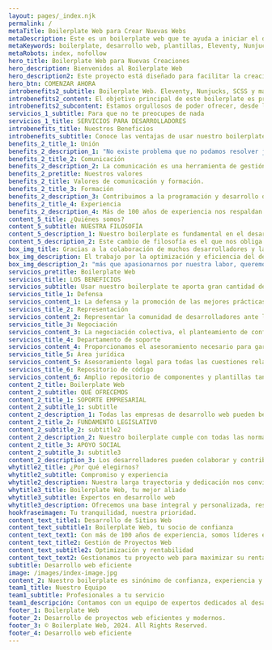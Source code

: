 ```yaml
---
layout: pages/_index.njk
permalink: /
metaTitle: Boilerplate Web para Crear Nuevas Webs
metaDescription: Este es un boilerplate web que te ayuda a iniciar el desarrollo de nuevos sitios web rápidamente y con las mejores prácticas.
metaKeywords: boilerplate, desarrollo web, plantillas, Eleventy, Nunjucks, SCSS, JavaScript
metaRobots: index, nofollow
hero_title: Boilerplate Web para Nuevas Creaciones
hero_description: Bienvenidos al Boilerplate Web
hero_description2: Este proyecto está diseñado para facilitar la creación de nuevos sitios web, con un enfoque en la simplicidad y las mejores prácticas.
hero_btn: COMENZAR AHORA
introbenefits2_subtitle: Boilerplate Web. Eleventy, Nunjucks, SCSS y más.
introbenefits2_content: El objetivo principal de este boilerplate es proporcionar una base sólida para el desarrollo de nuevos sitios web. ^^Con esta plantilla, puedes asegurar un proceso de desarrollo eficiente y estructurado, brindando servicios de ajuste y personalización según sea necesario.^^ Al menos -el 70% del código- está optimizado para ser reutilizable y adaptable con un -grado de modularidad superior al 33%-.
introbenefits2_subcontent: Estamos orgullosos de poder ofrecer, desde la experiencia que nuestra historia inspira y nuestro presente garantiza, una excelente base que asegura nuestra mayor recompensa, la confianza y satisfacción de nuestros usuarios.
servicios_1_subtitle: Para que no te preocupes de nada
servicios_1_title: SERVICIOS PARA DESARROLLADORES
introbenefits_title: Nuestros Beneficios
introbenefits_subtitle: Conoce las ventajas de usar nuestro boilerplate
benefits_2_title_1: Unión
benefits_2_description_1: "No existe problema que no podamos resolver juntos, y existen muy pocos problemas que podemos resolver por nuestra propia cuenta."
benefits_2_title_2: Comunicación
benefits_2_description_2: La comunicación es una herramienta de gestión. Siempre a la última, gracias a nuestras comunicaciones internas.
benefits_2_pretitle: Nuestros valores
benefits_2_title: Valores de comunicación y formación.
benefits_2_title_3: Formación
benefits_2_description_3: Contribuimos a la programación y desarrollo de programas de formación en nuestras empresas. "Sólo hay algo más caro que formar a las personas y que se marchen, no formarlos y que se queden." Henry Ford
benefits_2_title_4: Experiencia
benefits_2_description_4: Más de 100 años de experiencia nos respaldan en la administración y gestión de proyectos web.
content_5_title: ¿Quiénes somos?
content_5_subtitle: NUESTRA FILOSOFÍA
content_5_description_1: Nuestro boilerplate es fundamental en el desarrollo de sitios web eficientes y modernos.^^ Ha evolucionado notablemente desde su creación, convirtiéndose en una herramienta esencial que -ofrece a los desarrolladores una base sólida y adaptable para sus proyectos-.
content_5_description_2: Este cambio de filosofía es el que nos obliga a adoptar comportamientos innovadores y a realizar una reflexión estratégica que nos permita que cada proyecto web se convierta en una solución competitiva a largo plazo y no en una solución cortoplacista.
box_img_title: Gracias a la colaboración de muchos desarrolladores y la comunidad de código abierto, este boilerplate es hoy en día una entidad representativa de las mejores prácticas en el desarrollo web.
box_img_description: El trabajo por la optimización y eficiencia del desarrollo web se transforma en nuestra pasión. Con este boilerplate pretendemos que
box_img_description_2: "más que apasionarnos por nuestra labor, queremos profesionalizar esta pasión."
servicios_pretitle: Boilerplate Web
servicios_title: LOS BENEFICIOS
servicios_subtitle: Usar nuestro boilerplate te aporta gran cantidad de beneficios
servicios_title_1: Defensa
servicios_content_1: La defensa y la promoción de las mejores prácticas en el desarrollo web.
servicios_title_2: Representación
servicios_content_2: Representar la comunidad de desarrolladores ante los Organismos Públicos, en defensa de sus intereses profesionales.
servicios_title_3: Negociación
servicios_content_3: La negociación colectiva, el planteamiento de conflictos colectivos de trabajo, el diálogo social, la regulación de las condiciones de trabajo y la participación institucional en los organismos públicos de las administraciones laborales.
servicios_title_4: Departamento de soporte
servicios_content_4: Proporcionamos el asesoramiento necesario para garantizar la excelencia en el desarrollo web.
servicios_title_5: Área jurídica
servicios_content_5: Asesoramiento legal para todas las cuestiones relacionadas con el desarrollo y distribución de software.
servicios_title_6: Repositorio de código
servicios_content_6: Amplio repositorio de componentes y plantillas tanto para uso directo como para personalización.
content_2_title: Boilerplate Web
content_2_subtitle: QUÉ OFRECEMOS
content_2_title_1: SOPORTE EMPRESARIAL
content_2_subtitle_1: subtitle
content_2_description_1: Todas las empresas de desarrollo web pueden beneficiarse de una base sólida para sus proyectos; ^^ -nuestro boilerplate ofrece una alternativa eficiente para acelerar el proceso de desarrollo.-
content_2_title_2: FUNDAMENTO LEGISLATIVO
content_2_subtitle_2: subtitle2
content_2_description_2: Nuestro boilerplate cumple con todas las normativas y estándares actuales, asegurando un desarrollo seguro y eficiente; -a la vez que proporciona un medio para la inclusión del mayor número de mejores prácticas- en el desarrollo web.
content_2_title_3: APOYO SOCIAL
content_2_subtitle_3: subtitle3
content_2_description_3: Los desarrolladores pueden colaborar y contribuir a través de nuestras unidades de apoyo, asegurando que cada proyecto cumpla con los requisitos de ajuste personal y social según sea necesario.
whytitle2_title: ¿Por qué elegirnos?
whytitle2_subtitle: Compromiso y experiencia
whytitle2_description: Nuestra larga trayectoria y dedicación nos convierten en la mejor opción para la creación de nuevos proyectos web.
whytitle3_title: Boilerplate Web, tu mejor aliado
whytitle3_subtitle: Expertos en desarrollo web
whytitle3_description: Ofrecemos una base integral y personalizada, respaldada por más de un siglo de experiencia en el sector.
hookfraseimagen: Tu tranquilidad, nuestra prioridad.
content_text_title1: Desarrollo de Sitios Web
content_text_subtitle1: Boilerplate Web, tu socio de confianza
content_text_text1: Con más de 100 años de experiencia, somos líderes en proporcionar una base sólida para el desarrollo de sitios web. Nuestro compromiso es ofrecer un servicio de calidad, adaptado a las necesidades de cada desarrollador.^^Nos especializamos en la creación de plantillas y componentes reutilizables, garantizando la optimización y el buen funcionamiento de tus proyectos web.
content_text_title2: Gestión de Proyectos Web
content_text_subtitle2: Optimización y rentabilidad
content_text_text2: Gestionamos tu proyecto web para maximizar su rentabilidad. Nuestra experiencia y conocimiento del mercado nos permiten ofrecer soluciones efectivas y personalizadas.^^Desde la consultoría hasta la administración diaria, estamos aquí para que te olvides de los problemas y disfrutes de los beneficios.
subtitle: Desarrollo web eficiente
image: /images/index-image.jpg
content_2: Nuestro boilerplate es sinónimo de confianza, experiencia y profesionalidad en el desarrollo web.
team1_title: Nuestro Equipo
team1_subtitle: Profesionales a tu servicio
team1_descripción: Contamos con un equipo de expertos dedicados al desarrollo y gestión de proyectos web.^^Siempre disponibles para ofrecerte el mejor servicio y garantizar la satisfacción de nuestros usuarios.
footer_1: Boilerplate Web
footer_2: Desarrollo de proyectos web eficientes y modernos.
footer_3: © Boilerplate Web, 2024. All Rights Reserved.
footer_4: Desarrollo web eficiente
---
```

